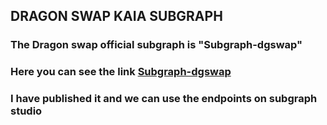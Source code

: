 ## DRAGON SWAP KAIA SUBGRAPH
### The Dragon swap official subgraph is "Subgraph-dgswap"  
### Here you can see the link [Subgraph-dgswap](https://thegraph.com/studio/subgraph/subgraph-dgswap/playground/)  
### I have published it and we can use the endpoints on subgraph studio
